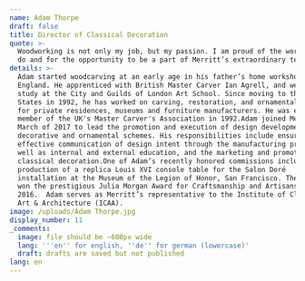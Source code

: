 ```yaml
---
name: Adam Thorpe
draft: false
title: Director of Classical Decoration
quote: >-
  Woodworking is not only my job, but my passion. I am proud of the work that we
  do and for the opportunity to be a part of Merritt’s extraordinary team.
details: >-
  Adam started woodcarving at an early age in his father’s home workshop in
  England. He apprenticed with British Master Carver Ian Agrell, and went on to
  study at the City and Guilds of London Art School. Since moving to the United
  States in 1992, he has worked on carving, restoration, and ornamental design
  for private residences, museums and furniture manufacturers. He was elected a
  member of the UK's Master Carver's Association in 1992.Adam joined Merritt in
  March of 2017 to lead the promotion and execution of design development for
  decorative and ornamental schemes. His responsibilities include ensuring
  effective communication of design intent through the manufacturing process, as
  well as internal and external education, and the marketing and promotion of
  classical decoration.One of Adam’s recently honored commissions includes the
  production of a replica Louis XVI console table for the Salon Doré
  installation at the Museum of the Legion of Honor, San Francisco. The project
  won the prestigious Julia Morgan Award for Craftsmanship and Artisanship in
  2016.  Adam serves as Merritt’s representative to the Institute of Classical
  Art & Architecture (ICAA).
image: /uploads/Adam Thorpe.jpg
display_number: 11
_comments:
  image: file should be ~600px wide
  lang: '''en'' for english, ''de'' for german (lowercase)'
  draft: drafts are saved but not published
lang: en
---
```

